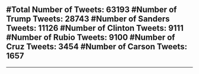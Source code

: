 #Total Number of Tweets: 63193 
#Number of Trump Tweets: 28743
#Number of Sanders Tweets: 11126
#Number of Clinton Tweets: 9111
#Number of Rubio Tweets: 9100
#Number of Cruz Tweets: 3454
#Number of Carson Tweets: 1657
---
---
